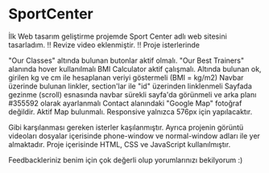 # SportCenter
İlk Web tasarım geliştirme projemde Sport Center adlı web sitesini tasarladım. 
!! Revize video eklenmiştir. !! 
Proje isterlerinde

"Our Classes" altında bulunan butonlar aktif olmalı.
"Our Best Trainers" alanında hover kullanılmalı
BMI Calculator aktif çalışmalı. Altında bulunan ok, girilen kg ve cm ile hesaplanan veriyi göstermeli
(BMI = kg/m2)
Navbar üzerinde bulunan linkler, section'lar ile "id" üzerinden linklenmeli
Sayfada gezinme (scroll) esnasında navbar sürekli sayfa'da görünmeli ve arka planı #355592 olarak ayarlanmalı
Contact alanındaki "Google Map" fotoğraf değildir. Aktif Map bulunmalı.
Responsive yalnızca 576px için yapılacaktır. 

Gibi karşılanması gereken isterler kaşılanmıştır. Ayrıca projenin görüntü videoları dosyalar içerisinde phone-window ve normal-window adları ile yer almaktadır.
Proje içerisinde HTML, CSS ve JavaScript kullanılmıştır.

Feedbackleriniz benim için çok değerli olup yorumlarınızı bekilyorum :)

